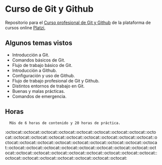# Curso de Git y Github
Repositorio para el [Curso profesional de Git y Github](https://platzi.com/cursos/git-github/) de la plataforma de cursos online [Platzi](https://platzi.com/),

## Algunos temas vistos
- Introducción a Git.
- Comandos básicos de Git.
- Flujo de trabajo básico de Git.
- Introducción a Github.
- Configuración y uso de Github.
- Flujo de trabajo profesional de Git y Github.
- Distintos entornos de trabajo en Git.
- Buenas y malas prácticas.
- Comandos de emergencia.

## Horas
```bash
  Más de 6 horas de contenido y 20 horas de práctica.
```


:octocat::octocat::octocat::octocat::octocat::octocat::octocat::octocat::octocat::octocat::octocat::octocat::octocat::octocat::octocat::octocat::octocat::octocat::octocat::octocat::octocat::octocat::octocat::octocat::octocat::octocat::octocat::octocat::octocat::octocat::octocat::octocat::octocat::octocat::octocat::octocat::octocat::octocat::octocat::octocat::octocat::octocat::octocat::octocat::octocat::octocat::octocat::octocat::octocat::octocat:
